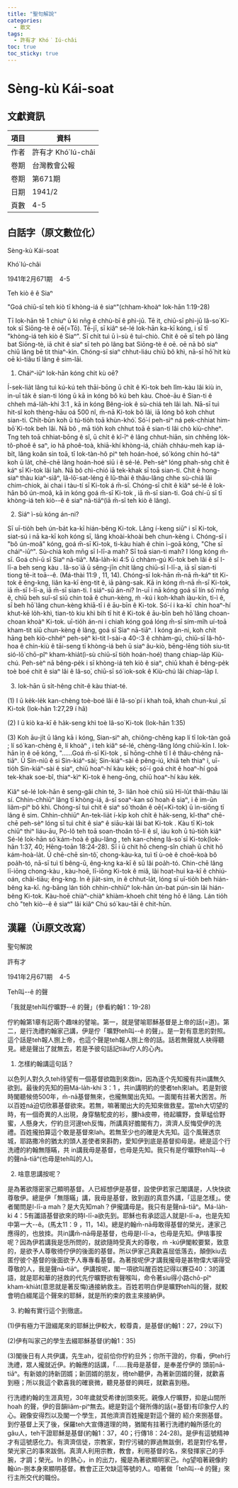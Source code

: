```yaml
---
title: "聖句解說"
categories:
  - 散文
tags:
  - 許有才 Khó͘ Iú-châi
toc: true
toc_sticky: true
---
```


# Sèng-kù Kái-soat

## 文獻資訊

| 項目 | 資料 |
|---|---|
| 作者 | 許有才 Khó͘ Iú-châi |
| 卷期 | 台灣教會公報 |
| 卷期 | 第671期 |
| 日期 | 1941/2 |
| 頁數 | 4-5 |

## 白話字（原文數位化）

Sèng-kù Kái-soat

Khó͘ Iú-châi

1941年2月671期    4-5

Teh kiò ê ê Siaⁿ

"Goá chiū-sī teh kiò tī khòng-iá ê siaⁿ"(chham-khoàⁿ Iok-hān 1:19-28)

Tī Iok-hān tē 1 chiuⁿ ū kì nn̄g ê chhù-bī ê phì-jū. Tē it, chiū-sī phì-jū Iâ-so͘ Ki-tok sī Siōng-tè ê oē(=Tō). Tē-jī, sī kiâⁿ sé-lé Iok-hān ka-kī kóng, i sī tī "khòng-iá teh kiò ê Siaⁿ". Sī chi̍t tuì ū ì-sù ê tuì-chiò. Chit ê oē sī teh pò lâng bat Siōng-tè, iā chit ê siaⁿ sī teh pò lâng bat Siōng-tè ê oē. oē nā bô siaⁿ chiū lâng bē tit thiaⁿ-kìn. Chóng-sī siaⁿ chhut-liáu chiū bô khì, nā-sī hō͘ hit kù oē kì-tiâu tī lâng ê sim-lāi.

1. Cháiⁿ-iūⁿ Iok-hān kóng chit kù oē?

Í-sek-lia̍t lâng tuì kú-kú teh thāi-bōng ū chi̍t ê Ki-tok beh lîm-kàu lâi kiù in, in-uī ta̍k ê sian-ti lóng ū kā in kóng bô kú beh kàu. Choè-āu ê Sian-ti ê chheh má-la̍h-khi 3:1 , kā in kóng Bêng-iok ê sù-chiá teh lâi lah. Nā-sī tuì hit-sî koh thèng-hāu oá 500 nî, m̄-nā Ki-tok bô lâi, iā lóng bô koh chhut sian-ti. Chi̍t-būn koh ū tú-tio̍h toā khùn-khó͘. Só͘-í peh-sìⁿ ná pek-chhiat him-bō͘ Ki-tok beh lâi. Nā bô , mā tio̍h koh chhut toā ê sian-ti lâi chò kiù-chheⁿ. Tng teh toā chhiat-bōng ê sî, ū chi̍t ê kî-īⁿ ê lâng chhut-hiān, sin chhēng lo̍k-tô-phoê ê saⁿ, io hâ phoê-toà, khiā-khí khòng-iá, chia̍h chháu-meh kap iá-bi̍t, lâng koân sin toā, tī Iok-tàn-hô piⁿ teh hoán-hoé, só͘ kóng chin hó-táⁿ koh ū la̍t, chē-chē lâng hoán-hoé siū i ê sé-lé. Peh-sèⁿ lóng phah-sǹg chit ê káⁿ sī Ki-tok lâi lah. Nā bô chì-chió iā tek-khak sī toā sian-ti. Chit ê hong-siaⁿ thàu kiaⁿ-siâⁿ, Iâ-lō͘-sat-léng ê Iû-thài ê thâu-lâng chhe sù-chiá lâi chim-chiok, ài chai i tàu-tí sī Ki-tok á m̄-sī. Chóng-sī chit ê kiâⁿ sé-lé ê Iok-hān bô ún-moâ, kā in kóng goá m̄-sī Ki-tok , iā m̄-sī sian-ti. Goá chí-ū sī tī khòng-iá teh kiò--ê ê siaⁿ nā-tiāⁿ(iā m̄-sī teh kiò ê lâng).

2. Siáⁿ ì-sù kóng án-ni?

Sī uī-tio̍h beh ún-ba̍t ka-kī hián-bêng Ki-tok. Lâng í-keng siūⁿ i sī Ki-tok, siat-sú i nā ka-kī koh kóng sī, lâng khoài-khoài beh chun-kèng i. Chóng-sī i "bô ún-moâ" kóng, goá m̄-sī Ki-tok, tì-kàu hiah ê chin ì-goā kóng, "Che sī cháiⁿ-iūⁿ". Sù-chiá koh mn̄g sī I-lī-a mah? Sī toā sian-ti mah? I lóng kóng m̄-sī. Goá chí-ū sī Siaⁿ nā-tiāⁿ. Má-la̍h-ki 4:5 ū chhàm-gú Ki-tok beh lâi ê sî I-lī-a beh seng kàu . Iâ-so͘ iā ū sêng-jīn chit lâng chiū-sī I-lī-a, iā sī sian-ti tiong tē-it toā--ê. (Má-thài 11:9 , 11, 14). Chóng-sī Iok-hān m̄-nā m̄-káⁿ tit Ki-tok ê êng-kng, liân ka-kī èng-tit ê, iā pàng-sak. Kā in kóng m̄-nā m̄-sī Ki-tok, iā m̄-sī I-lī-a, iā m̄-sī sian-ti. I siáⁿ-sū án-ni? In-uī i nā kóng goá sī lín só͘ mn̄g ê, chiū beh suî-sî siū chin toā ê chun-kèng, ḿ -kú i koh-khah iàu-kín, tì-ì ê, sī beh hō͘ lâng chun-kèng khiā-tī i ê āu-bīn ê Ki-tok. Só͘-í i ka-kī  chin hoaⁿ-hí khut-kē lo̍h-khì, tian-tò kiu khì bih tī hit ê Ki-tok ê āu-bīn beh hō͘ lâng choan-choan khoàⁿ Ki-tok. uī-tio̍h án-ni i chiah kóng goá lóng m̄-sī sím-mi̍h uí-toā kham-tit siū chun-kèng ê lâng, goá sī Siaⁿ nā-tiāⁿ. I kóng án-ni, koh chi̍t hāng beh kiò-chhéⁿ peh-sèⁿ kì-tit I-sài-a 40-:3 ê chhàm-gú, chiū-sī Iâ-hô-hoa ê chín-kiù ê tāi-seng tī khòng-iá beh ū siaⁿ âu-kiò, bēng-lēng tio̍h siu-tit sió-lō͘ chō-pîⁿ kham-khia̍t(ì-sù chiū-sī tio̍h hoán-hoé) thang chiap-la̍p Kiù-chú. Peh-sèⁿ nā bêng-pe̍k i sī khòng-iá teh kiò ê siaⁿ, chiū khah ē bêng-pe̍k toè boé chit ê siaⁿ lâi ê Iâ-so͘, chiū-sī só͘ iok-sok ê Kiù-chú lâi chiap-la̍p I.

3. Iok-hān ū si̍t-hêng chit-ê kàu thiat-té.

(1) I ū ke̍k-le̍k kan-chèng toè-boé lâi ê Iâ-so͘ pí i khah toā, khah chun-kuì ,sī Ki-tok (Iok-hān 1:27,29 í hā)

(2) I ū kiò ka-kī ê ha̍k-seng khì toè Iâ-so͘ Ki-tok (Iok-hān 1:35)

(3) Koh āu-ji̍t ū lâng kā i kóng, Sian-siⁿ ah, chiông-chêng kap lí tī Iok-tàn goā ; lí só͘ kan-chèng ê, lí khoàⁿ , i teh kiâⁿ sé-lé, chèng-lâng lóng chiū-kīn I. Iok-hān ìn ê oē kóng, "......Goá m̄-sī Ki-tok , sī hōng-chhè tī I ê thâu-chêng nā-tiāⁿ. Ū Sin-niû ê si Sin-kiáⁿ-sài; Sin-kiáⁿ-sài ê pêng-iú, khiā teh thiaⁿ i, uī-tio̍h Sin-kiáⁿ-sài ê siaⁿ, chiū hoaⁿ-hí kàu ke̍k; só͘-í goá chit ê hoaⁿ-hí goá tek-khak soe-bî, thiaⁿ-kìⁿ Ki-tok ê heng-ōng, chiū hoaⁿ-hí kàu ke̍k.

Kiâⁿ sé-lé Iok-hān ê seng-gâi chin té, 3- liân hoè chiū siū Hi-lu̍t thâi-thâu lâi sí. Chhin-chhiūⁿ lâng tī khòng-iá, á-sī soaⁿ-kan só͘ hoah ê siaⁿ, i ê im-ūn liâm-piⁿ bô khì. Chóng-sī tuì chit ê siaⁿ só͘ thoân ê oē(=Ki-tok) ū ìn-siōng tī lâng ê sim. Chhin-chhiūⁿ An-tek-lia̍t í-ki̍p koh chi̍t ê ha̍k-seng, kî-thaⁿ chē-chē peh-sèⁿ lóng sī tuì chit ê siaⁿ ê siāu-kài lâi bat Ki-tok . Kàu tī Ki-tok chiūⁿ thiⁿ liáu-āu, Pó-lô teh toā soan-thoân tō-lí ê sî, iáu koh ū tú-tio̍h kiâⁿ Sé-lé Iok-hān só͘ kám-hoà ê gâu-lâng , teh kan-chèng Iâ-so͘ sī Ki-tok(Iok-hān 1:37, 40; Hēng-toān 18:24-28). Sī i ū chit hō cheng-sîn chiah ū chit hō kám-hoà-la̍t. Ū chē-chē sìn-tô͘, chong-kàu-ka, tuì tī ù-oè ê choē-koà bô poa̍h-tó, nā-sī tuì tī bêng-ū, êng-kng ka-kī ê sū lâi poa̍h-tó. Chin-chē lâng lī-iōng chong-kàu , kàu-hoē, lī-iōng Ki-tok ê miâ, lâi hoat-hui ka-kī ê chhiú-oán, châi-tiāu; êng-kng. In ê jia̍t-sim, in ê chhut-la̍t, lóng sī uī-tio̍h beh hián-bêng ka-kī. ǹg-bāng lán tio̍h chhin-chhiūⁿ Iok-hān ún-bat pún-sin lâi hián-bêng Ki-tok. Kàu-hoē chiàⁿ-chiàⁿ khiàm-khoeh chit téng hō ê lâng. Lán tio̍h chò "teh kiò--ê ê siaⁿ" lâi kiâⁿ Chú só͘ kau-tāi ê chit-hūn.

## 漢羅（Ùi原文改寫）

聖句解說

許有才

1941年2月671期    4-5

Teh叫--ê 的聲

「我就是teh叫佇曠野--ê 的聲」(參看約翰1：19-28)

佇約翰第1章有記兩个趣味的譬喻。第一，就是譬喻耶穌基督是上帝的話(=道)。第二，是行洗禮約翰家己講，伊是佇「曠野teh叫--ê 的聲」。是一對有意思的對照。這个話是teh報人捌上帝，也這个聲是teh報人捌上帝的話。話若無聲就人袂得聽見。總是聲出了就無去，若是予彼句話記tiâu佇人的心內。

1. 怎樣約翰講這句話？

以色列人對久久teh待望有一個基督欲臨到來救in，因為逐个先知攏有共in講無久欲到。最後的先知的冊Má-la̍h-khi 3：1 ，共in講明約的使者teh來lah。若是對彼時閣聽候倚500年，m̄-nā基督無來，也攏無閣出先知。一面閣有拄著大困苦。所以百姓ná迫切欣慕基督欲來。若無，嘛著閣出大的先知來做救星。當teh大切望的時，有一個奇異的人出現，身穿駱駝皮的衫，腰hâ皮帶，徛起曠野，食草蜢佮野蜜，人懸身大，佇約旦河邊teh反悔，所講真好膽閣有力，濟濟人反悔受伊的洗禮。百姓攏拍算這个敢是基督來lah。若無至少也的確是大先知。這个風聲透京城，耶路撒冷的猶太的頭人差使者來斟酌，愛知伊到底是基督抑毋是。總是這个行洗禮的約翰無隱瞞，共 in講我毋是基督，也毋是先知。我只有是佇曠野teh叫--ê 的聲nā-tiāⁿ(也毋是teh叫的人)。

2. 啥意思講按呢？

是為著欲隱密家己顯明基督。人已經想伊是基督，設使伊若家己閣講是，人快快欲尊敬伊。總是伊「無隱瞞」講，我毋是基督，致到遐的真意外講，「這是怎樣」。使者閣問是I-lī-a mah？是大先知mah？伊攏講毋是。我只有是聲nā-tiāⁿ。Má-la̍h-ki 4：5有讖語基督欲來的時I-lī-a欲先到。耶穌也有承認這人就是I-lī-a，也是先知中第一大--ê。(馬太11：9 ，11，14)。總是約翰m̄-nā毋敢得基督的榮光，連家己應得的，也放拺。共in講m̄-nā毋是基督，也毋是I-lī-a，也毋是先知。伊啥事按呢？因為伊若講我是恁所問的，就欲隨時受真大的尊敬，ḿ -kú伊閣較要緊，致意的，是欲予人尊敬徛佇伊的後面的基督。所以伊家己真歡喜屈低落去，顛倒kiu去匿佇彼个基督的後面欲予人專專看基督。為著按呢伊才講我攏毋是甚物偉大堪得受尊敬的人，我是聲nā-tiāⁿ。伊講按呢，閣一項欲叫醒百姓記得以賽亞40：3的讖語，就是耶和華的拯救的代先佇曠野欲有聲喉叫，命令著siu得小路chō-pîⁿ kham-khia̍t(意思就是著反悔)通接納救主。百姓若明白伊是曠野teh叫的聲，就較會明白綴尾這个聲來的耶穌，就是所約束的救主來接納伊。

3. 約翰有實行這个到徹底。

(1)伊有極力干證綴尾來的耶穌比伊較大，較尊貴，是基督(約翰1：27，29以下)

(2)伊有叫家己的學生去綴耶穌基督(約翰1：35)

(3)閣後日有人共伊講，先生ah，從前佮你佇約旦外；你所干證的，你看，伊teh行洗禮，眾人攏就近伊。約翰應的話講，「......我毋是基督，是奉差佇伊的 頭前nā-tiāⁿ。有新娘的詩新囝婿；新囝婿的朋友，徛teh聽伊，為著新囝婿的聲，就歡喜到極；所以我這个歡喜我的確衰微，聽見基督的興旺，就歡喜到極。

行洗禮約翰的生涯真短，30年歲就受希律刣頭來死。親像人佇曠野，抑是山間所hoah 的聲，伊的音韻liâm-piⁿ無去。總是對這个聲所傳的話(=基督)有印象佇人的心。親像安得烈以及閣一个學生，其他濟濟百姓攏是對這个聲的 紹介來捌基督。到佇基督上天了後，保羅teh大宣傳道理的時，猶閣有拄著行洗禮約翰所感化的 gâu人，teh干證耶穌是基督(約翰1：37，40；行傳18：24-28)。是伊有這號精神才有這號感化力。有濟濟信徒，宗教家，對佇污穢的罪過無跋倒，若是對佇名譽，榮光家己的事來跋倒。真濟人利用宗教，教會，利用基督的名，來發揮家己的手腕，才調；榮光。In 的熱心，in 的出力，攏是為著欲顯明家己。ǹg望咱著親像約翰ún-捌本身來顯明基督。教會正正欠缺這等號的人。咱著做「teh叫--ê 的聲」來行主所交代的職份。

